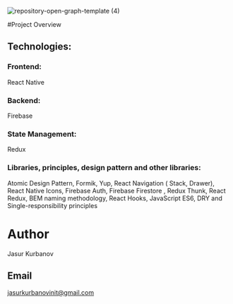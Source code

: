 ![repository-open-graph-template (4)](https://user-images.githubusercontent.com/41279178/98072191-490dee00-1e87-11eb-9bec-6ae0aebbc262.png)


#Project Overview
 
## Technologies:
### Frontend:     
  React Native                    

### Backend:   
  Firebase

### State Management:
   Redux
   
### Libraries, principles, design pattern and other libraries:
  Atomic Design Pattern, Formik, Yup, React Navigation ( Stack, Drawer), React Native Icons, Firebase Auth, Firebase Firestore , Redux Thunk, React Redux, BEM naming methodology, React Hooks, JavaScript ES6, DRY and Single-responsibility principles

# Author
Jasur Kurbanov
## Email
jasurkurbanovinit@gmail.com
